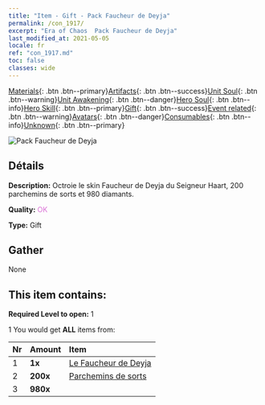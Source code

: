 ```yaml
---
title: "Item - Gift - Pack Faucheur de Deyja"
permalink: /con_1917/
excerpt: "Era of Chaos  Pack Faucheur de Deyja"
last_modified_at: 2021-05-05
locale: fr
ref: "con_1917.md"
toc: false
classes: wide
---
```

 [Materials](/ItemsFR/){: .btn .btn--primary}[Artifacts](/ItemsFR/Artifacts/){: .btn .btn--success}[Unit Soul](/ItemsFR/UnitSoul/){: .btn .btn--warning}[Unit Awakening](/ItemsFR/UnitAwakening/){: .btn .btn--danger}[Hero Soul](/ItemsFR/HeroSoul/){: .btn .btn--info}[Hero Skill](/ItemsFR/HeroSkill/){: .btn .btn--primary}[Gift](/ItemsFR/Gift/){: .btn .btn--success}[Event related](/ItemsFR/Events/){: .btn .btn--warning}[Avatars](/ItemsFR/Avatars/){: .btn .btn--danger}[Consumables](/ItemsFR/Consumables/){: .btn .btn--info}[Unknown](/ItemsFR/Unknown/){: .btn .btn--primary}

 ![Pack Faucheur de Deyja](/images/t/i_907540.png)

## Détails
 **Description:** Octroie le skin Faucheur de Deyja du Seigneur Haart, 200 parchemins de sorts et 980 diamants.

 **Quality:** <span style="color: #DA70D6">OK</span>

 **Type:** Gift

## Gather

  None

## This item contains:

 **Required Level to open:** 1

 1 You would get **ALL** items  from:

  | Nr | Amount |     Item    |
  |:---|:-------|:------------|
  | 1 |  **1x** | [Le Faucheur de Deyja](/ItemsFR/con_1050/) |  | 
  | 2 |  **200x** | [Parchemins de sorts](/ItemsFR/con_694/) |  | 
  | 3 |  **980x** | <i class="fas fa-gem"/> |  | 
